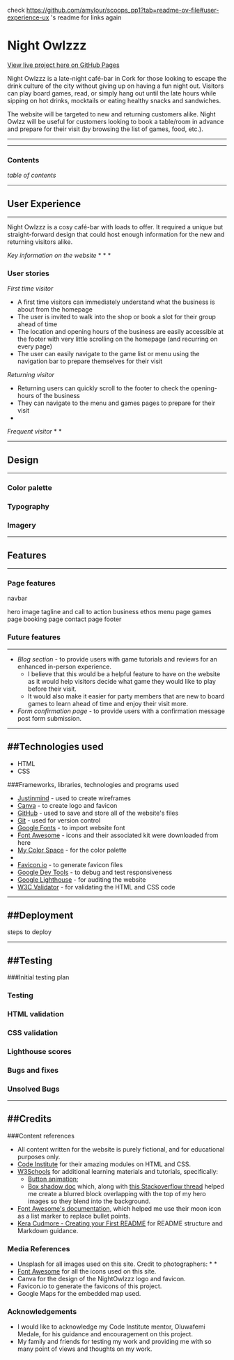 check https://github.com/amylour/scoops_pp1?tab=readme-ov-file#user-experience-ux 's readme for links again

# Night Owlzzz

[View live project here on GitHub Pages]()

Night Owlzzz is a late-night café-bar in Cork for those looking to escape the drink culture of the city without giving up on having a fun night out. Visitors can play board games, read, or simply hang out until the late hours while sipping on hot drinks, mocktails or eating healthy snacks and sandwiches. 

The website will be targeted to new and returning customers alike. Night Owlzz will be useful for customers looking to book a table/room in advance and prepare for their visit (by browsing the list of games, food, etc.).

----
----
### Contents

*table of contents*

----
## User Experience
----

Night Owlzzz is a cosy café-bar with loads to offer. It required a unique but straight-forward design that could host enough information for the new and returning visitors alike.

*Key information on the website*
*
*
*

### User stories
*First time visitor*

* A first time visitors can immediately understand what the business is about from the homepage
* The user is invited to walk into the shop or book a slot for their group ahead of time
* The location and opening hours of the business are easily accessible at the footer with very little scrolling on the homepage (and recurring on every page)
* The user can easily navigate to the game list or menu using the navigation bar to prepare themselves for their visit

*Returning visitor*

* Returning users can quickly scroll to the footer to check the opening-hours of the business
* They can navigate to the menu and games pages to prepare for their visit
*

*Frequent visitor*
*
*

----
## Design
----
### Color palette



### Typography

### Imagery


------
## Features
---

### Page features
navbar

hero image
tagline and call to action
business ethos
menu page
games page
booking page
contact page
footer

### Future features
----

* *Blog section* - to provide users with game tutorials and reviews for an enhanced in-person experience. 
    * I believe that this would be a helpful feature to have on the website as it would help visitors decide what game they would like to play before their visit. 
    * It would also make it easier for party members that are new to board games to learn ahead of time and enjoy their visit more.
* *Form confirmation page* - to provide users with a confirmation message post form submission.

----
##Technologies used
-----

* HTML
* CSS

###Frameworks, libraries, technologies and programs used

* [Justinmind]() - used to create wireframes
* [Canva]() - to create logo and favicon
* [GitHub]() - used to save and store all of the website's files
* [Git]() - used for version control
* [Google Fonts]() - to import website font
* [Font Awesome]() - icons and their associated kit were downloaded from here
* [My Color Space](https://mycolor.space ) - for the color palette
* 
* [Favicon.io]() - to generate favicon files
* [Google Dev Tools]() - to debug and test responsiveness
* [Google Lighthouse]() - for auditing the website
* [W3C Validator]() - for validating the HTML and CSS code

-----
##Deployment
----

steps to deploy

----
##Testing
----
###Initial testing plan

### Testing

### HTML validation

### CSS validation

### Lighthouse scores

### Bugs and fixes

### Unsolved Bugs

---
##Credits
----
###Content references

* All content written for the website is purely fictional, and for educational purposes only.
* [Code Institute](https://codeinstitute.net) for their amazing modules on HTML and CSS.
* [W3Schools](https://www.w3schools.com/) for additional learning materials and tutorials, specifically:
    * [Button animation](https://www.w3schools.com/css/css3_buttons.asp#:~:text=Try%20it%20Yourself%20%C2%BB-,Animated%20Buttons,-Example);
    * [Box shadow doc](https://www.w3schools.com/cssref/css3_pr_box-shadow.php) which, along with [this Stackoverflow thread](https://stackoverflow.com/questions/24709915/blur-the-edges-of-an-image-or-background-image-with-css) helped me create a blurred block overlapping with the top of my hero images so they blend into the background.
* [Font Awesome's documentation](https://origin.fontawesome.com/docs/web/add-icons/pseudo-elements#font-families-and-styles-cheat-sheet), which helped me use their moon icon as a list marker to replace bullet points.
* [Kera Cudmore - Creating your First README](https://github.com/kera-cudmore/readme-examples) for README structure and Markdown guidance.

### Media References

* Unsplash for all images used on this site. Credit to photographers:
    * 
    * 
* [Font Awesome](https://fontawesome.com/) for all the icons used on this site.
* Canva for the design of the NightOwlzzz logo and favicon.
* Favicon.io to generate the favicons of this project.
* Google Maps for the embedded map used.

### Acknowledgements

* I would like to acknowledge my Code Institute mentor, Oluwafemi Medale, for his guidance and encouragement on this project.
* My family and friends for testing my work and providing me with so many point of views and thoughts on my work.